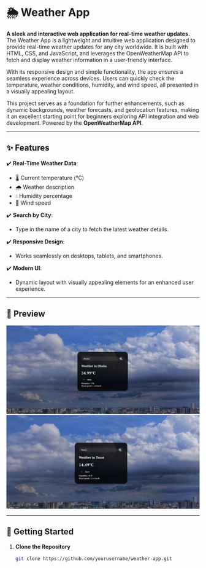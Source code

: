 # 🌦️ Weather App 

**A sleek and interactive web application for real-time weather updates.**  
The Weather App is a lightweight and intuitive web application designed to provide real-time weather updates for any city worldwide. It is built with HTML, CSS, and JavaScript, and leverages the OpenWeatherMap API to fetch and display weather information in a user-friendly interface.

With its responsive design and simple functionality, the app ensures a seamless experience across devices. Users can quickly check the temperature, weather conditions, humidity, and wind speed, all presented in a visually appealing layout.

This project serves as a foundation for further enhancements, such as dynamic backgrounds, weather forecasts, and geolocation features, making it an excellent starting point for beginners exploring API integration and web development.
Powered by the **OpenWeatherMap API**.

---

## ✨ Features  
✔️ **Real-Time Weather Data**:  
  - 🌡️ Current temperature (°C)  
  - 🌧️ Weather description  
  - 💧 Humidity percentage  
  - 💨 Wind speed  

✔️ **Search by City**:  
  - Type in the name of a city to fetch the latest weather details.  

✔️ **Responsive Design**:  
  - Works seamlessly on desktops, tablets, and smartphones.  

✔️ **Modern UI**:  
  - Dynamic layout with visually appealing elements for an enhanced user experience.

---

## 📸 Preview  

![Weather App Screenshot](https://github.com/touhidulislam1999/Simple-Weather-Application-using-javascript-html-and-css/blob/main/Dhaka.jpg)
![Weather App Screenshot](https://github.com/touhidulislam1999/Simple-Weather-Application-using-javascript-html-and-css/blob/main/Texas.jpg)

---

## 🚀 Getting Started  

1. **Clone the Repository**  
   ```bash
   git clone https://github.com/yourusername/weather-app.git
